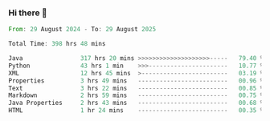 ### Hi there 👋

<!--
**luoxuanzao/luoxuanzao** is a ✨ _special_ ✨ repository because its `README.md` (this file) appears on your GitHub profile.

Here are some ideas to get you started:

- 🔭 I’m currently working on ...
- 🌱 I’m currently learning ...
- 👯 I’m looking to collaborate on ...
- 🤔 I’m looking for help with ...
- 💬 Ask me about ...
- 📫 How to reach me: ...
- 😄 Pronouns: ...
- ⚡ Fun fact: ...
-->

<!--START_SECTION:waka-->

```rust
From: 29 August 2024 - To: 29 August 2025

Total Time: 398 hrs 48 mins

Java                317 hrs 20 mins >>>>>>>>>>>>>>>>>>>>-----   79.40 %
Python              43 hrs 1 min    >>>----------------------   10.77 %
XML                 12 hrs 45 mins  >------------------------   03.19 %
Properties          3 hrs 49 mins   -------------------------   00.96 %
Text                3 hrs 22 mins   -------------------------   00.85 %
Markdown            2 hrs 59 mins   -------------------------   00.75 %
Java Properties     2 hrs 43 mins   -------------------------   00.68 %
HTML                1 hr 24 mins    -------------------------   00.35 %
```

<!--END_SECTION:waka-->